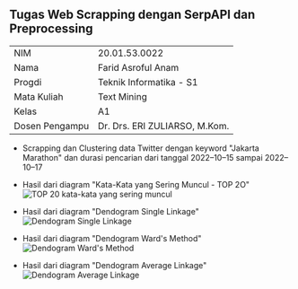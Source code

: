 
<h2>Tugas Web Scrapping dengan SerpAPI dan Preprocessing</h2>

<b>
    <table style="border-collapse: 2px solid;">
        <tr>
          <td>NIM </td>
          <td> 20.01.53.0022</td>
        </tr>
        <tr>
          <td>Nama </td>
          <td> Farid Asroful Anam</td>
        </tr>
        <tr>
          <td>Progdi </td>
          <td> Teknik Informatika - S1</td>
        </tr>
        <tr>
          <td>Mata Kuliah </td>
          <td> Text Mining</td>
        </tr>
        <tr>
          <td>Kelas </td>
          <td> A1</td>
        </tr>
        <tr>
          <td>Dosen Pengampu </td>
          <td> Dr. Drs. ERI ZULIARSO, M.Kom.</td>
        </tr>
      </table>
</b>


*  Scrapping dan Clustering data Twitter dengan keyword "Jakarta Marathon" dan durasi pencarian dari tanggal 2022–10–15 sampai 2022–10–17
*  Hasil dari diagram "Kata-Kata yang Sering Muncul - TOP 2O"
![TOP 20 kata-kata yang sering muncul](https://user-images.githubusercontent.com/74556111/196181579-052e6c4e-4c45-42b7-8dee-5863ff6b1794.png)

*  Hasil dari diagram "Dendogram Single Linkage"
![Dendogram Single Linkage](https://user-images.githubusercontent.com/74556111/196181810-8d9a861c-984c-44da-8101-5e33da6b4c6d.png)

* Hasil dari diagram "Dendogram Ward's Method"
![Dendogram Ward's Method](https://user-images.githubusercontent.com/74556111/196182296-b4105d0e-15e0-49ac-b2e6-c0baab0e2e47.png)

* Hasil dari diagram "Dendogram Average Linkage"
![Dendogram Average Linkage](https://user-images.githubusercontent.com/74556111/196182003-6911e06a-6240-4100-9df6-94dae2b1522e.png)
